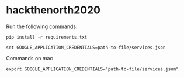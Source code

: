 # hackthenorth2020

Run the following commands:

```
pip install -r requirements.txt

set GOOGLE_APPLICATION_CREDENTIALS=path-to-file/services.json
```

Commands on mac
```
export GOOGLE_APPLICATION_CREDENTIALS="path-to-file/services.json"
```